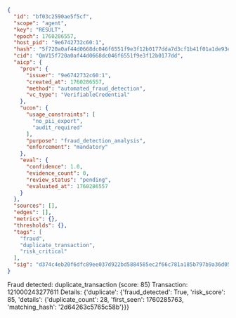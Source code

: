 ```json
{
  "id": "bf03c2590ae5f5cf",
  "scope": "agent",
  "key": "RESULT",
  "epoch": 1760286557,
  "host_pid": "9e6742732c60:1",
  "hash": "5f720a0af44d0668dc046f6551f9e3f12b0177dda7d3cf1b41f01a1de93ec331",
  "cid": "QmV15f720a0af44d0668dc046f6551f9e3f12b0177dd",
  "aicp": {
    "prov": {
      "issuer": "9e6742732c60:1",
      "created_at": 1760286557,
      "method": "automated_fraud_detection",
      "vc_type": "VerifiableCredential"
    },
    "ucon": {
      "usage_constraints": [
        "no_pii_export",
        "audit_required"
      ],
      "purpose": "fraud_detection_analysis",
      "enforcement": "mandatory"
    },
    "eval": {
      "confidence": 1.0,
      "evidence_count": 0,
      "review_status": "pending",
      "evaluated_at": 1760286557
    }
  },
  "sources": [],
  "edges": [],
  "metrics": {},
  "thresholds": {},
  "tags": [
    "fraud",
    "duplicate_transaction",
    "risk_critical"
  ],
  "sig": "d374c4eb20f6dfc89ee037d922bd5884585ec2f66c781a185b797b9a36d05d42"
}
```

Fraud detected: duplicate_transaction (score: 85)
Transaction: 121000243277611
Details: {'duplicate': {'fraud_detected': True, 'risk_score': 85, 'details': {'duplicate_count': 28, 'first_seen': 1760285763, 'matching_hash': '2d64263c5765c58b'}}}